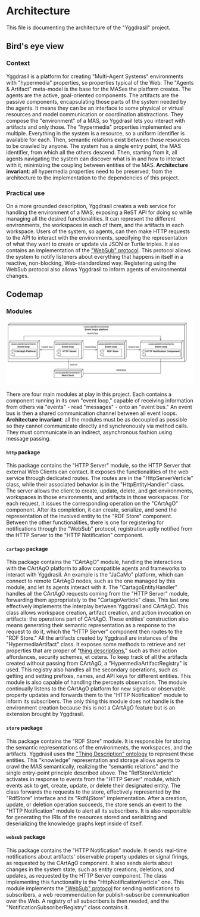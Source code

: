 # Architecture

This file is documenting the architecture of the "Yggdrasil" project.

## Bird's eye view

### Context

Yggdrasil is a platform for creating "Multi-Agent Systems" environments with "hypermedia" properties, so properties typical of the Web.
The "Agents & Artifact" meta-model is the base for the MASes the platform creates. The agents are the active, goal-oriented components. The artifacts are the passive components, encapsulating those parts of the system needed by the agents. It means they can be an interface to some physical or virtual resources and model communication or coordination abstractions. They compose the "environment" of a MAS, so Yggdrasil lets you interact with artifacts and only those.
The "hypermedia" properties implemented are multiple. Everything in the system is a resource, so a uniform identifier is available for each. Then, semantic relations exist between those resources to be crawled by anyone. The system has a single entry point, the MAS identifier, from which all the others descend. Then, starting from it, all agents navigating the system can discover what is in and how to interact with it, minimizing the coupling between entities of the MAS.
**Architecture invariant**: all hypermedia properties need to be preserved, from the architecture to the implementation to the dependencies of this project.

### Practical use

On a more grounded description, Yggdrasil creates a web service for handling the environment of a MAS, exposing a ReST API for doing so while managing all the desired functionalities. It can represent the different environments, the workspaces in each of them, and the artifacts in each workspace. Users of the system, so agents, can then make HTTP requests to the API to interact with the environments, specifying the representation of what they want to create or update via JSON or Turtle triples.
It also contains an implementation of the ["WebSub" protocol](https://www.w3.org/TR/websub/). This protocol allows the system to notify listeners about everything that happens in itself in a reactive, non-blocking, Web-standardized way. Registering using the WebSub protocol also allows Yggdrasil to inform agents of environmental changes.

## Codemap

### Modules

![The Yggdrasil deployment diagram](yggdrasil_architecture.jpg)

There are four main modules at play in this project. Each contains a component running in its own "event loop," capable of receiving information from others via "events" - read "messages" - onto an "event bus." An event bus is then a shared communication channel between all event loops.
**Architecture invariant**: all the modules must be as decoupled as possible so they cannot communicate directly and synchronously via method calls. They must communicate in an indirect, asynchronous fashion using message passing.

#### `http` package

This package contains the "HTTP Server" module, so the HTTP Server that external Web Clients can contact. It exposes the functionalities of the web service through dedicated routes. The routes are in the "HttpServerVerticle" class, while their associated behavior is in the "HttpEntityHandler" class.
The server allows the client to create, update, delete, and get environments, workspaces in those environments, and artifacts in those workspaces. For each request, it issues the corresponding operation on the "CArtAgO" component. After its completion, it can create, serialize, and send the representation of the involved entity to the "RDF Store" component.
Between the other functionalities, there is one for registering for notifications through the "WebSub" protocol, registration aptly notified from the HTTP Server to the "HTTP Notification" component.

#### `cartago` package

This package contains the "CArtAgO" module, handling the interactions with the CArtAgO platform to allow compatible agents and frameworks to interact with Yggdrasil. An example is the "JaCaMo" platform, which can connect to remote CArtAgO nodes, such as the one managed by this module, and let its agents interact with it.
The "CartagoEntityHandler" handles all the CArtAgO requests coming from the "HTTP Server" module, forwarding them appropriately to the "CartagoVerticle" class. This last one effectively implements the interplay between Yggdrasil and CArtAgO. This class allows workspace creation, artifact creation, and action invocation on artifacts: the operations part of  CArtAgO. These entities' construction also means generating their semantic representation as a response to the request to do it, which the "HTTP Server" component then routes to the "RDF Store."
All the artifacts created by Yggdrasil are instances of the "HypermediaArtifact" class. It exposes some methods to retrieve and set properties that are proper of "[thing descriptions](https://www.w3.org/TR/wot-thing-description11/)," such as their action affordances, security schemes, et cetera. To keep track of all the artifacts created without passing from CArtAgO, a "HypermediaArtifactRegistry" is used. This registry also handles all the secondary operations, such as getting and setting prefixes, names, and API keys for different entities.
This module is also capable of handling the percepts observation. The module continually listens to the CArtAgO platform for new signals or observable property updates and forwards them to the "HTTP Notification" module to inform its subscribers.
The only thing this module does not handle is the environment creation because this is not a CArtAgO feature but is an extension brought by Yggdrasil.

#### `store` package

This package contains the "RDF Store" module. It is responsible for storing the semantic representations of the environments, the workspaces, and the artifacts. Yggdrasil uses the ["Thing Description" ontology](https://www.w3.org/2019/wot/td) to represent these entities. This "knowledge" representation and storage allows agents to crawl the MAS semantically, realizing the "semantic relations" and the single entry-point principle described above.
The "RdfStoreVerticle" activates in response to events from the "HTTP Server" module, which events ask to get, create, update, or delete their designated entity. The class forwards the requests to the store, effectively represented by the "RdfStore" interface and its "Rdf4jStore" implementation. After a creation, update, or deletion operation succeeds, the store sends an event to the "HTTP Notification" module to alert all its subscribers. It is also responsible for generating the IRIs of the resources stored and serializing and deserializing the knowledge graphs kept inside of itself.

#### `websub` package

This package contains the "HTTP Notification" module. It sends real-time notifications about artifacts' observable property updates or signal firings, as requested by the CArtAgO component. It also sends alerts about changes in the system state, such as entity creations, deletions, and updates, as requested by the HTTP Server component. The class implementing this functionality is the "HttpNotificationVerticle" one. This module implements the ["WebSub" protocol](https://www.w3.org/TR/websub/) for sending notifications to subscribers, a web recommendation for publish-subscribe communication over the Web. A registry of all subscribers is then needed, and the "NotificationSubscriberRegistry" class contains it.
